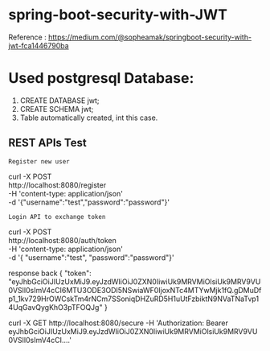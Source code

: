# spring-boot-security-with-JWT

Reference : https://medium.com/@sopheamak/springboot-security-with-jwt-fca1446790ba


Used postgresql Database:
===========================
1. CREATE DATABASE jwt;
2. CREATE SCHEMA jwt;
3. Table automatically created, int this case.


REST APIs Test
------------------------

    Register new user

curl -X POST \
  http://localhost:8080/register \
  -H 'content-type: application/json' \
  -d '{"username":"test","password":"password"}'

    Login API to exchange token

curl -X POST \
  http://localhost:8080/auth/token \
  -H 'content-type: application/json' \
  -d '{ "username":"test", "password":"password"}'
  
  
  response back {
    "token": "eyJhbGciOiJIUzUxMiJ9.eyJzdWIiOiJ0ZXN0IiwiUk9MRVMiOlsiUk9MRV9VU0VSIl0sImV4cCI6MTU3ODE3ODI5NSwiaWF0IjoxNTc4MTYwMjk1fQ.gDMuDfp1_1kv729HrOWCskTm4rNCm7SSoniqDHZuRD5H1uUtFzbiktN9NVaTNaTvp14UqGavQygKhO3pTFOQJg"
}


curl -X GET http://localhost:8080/secure -H 'Authorization: Bearer eyJhbGciOiJIUzUxMiJ9.eyJzdWIiOiJ0ZXN0IiwiUk9MRVMiOlsiUk9MRV9VU0VSIl0sImV4cCI....'


